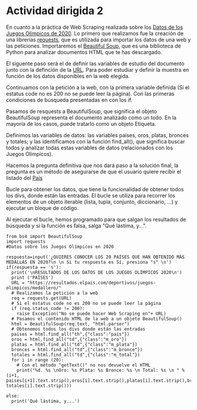# Actividad dirigida 2

En cuanto a la práctica de Web Scraping realizada sobre los [Datos de los Juegos Olímpicos de 2020](https://resultados.elpais.com/deportivos/juegos-olimpicos/medallero/). Lo primero que realizamos fue la creación de una librerías [requests](https://docs.python-requests.org/en/latest/), que es utilizada para importar los datos de una web y las peticiones. Importaremos el [Beautiful Soup](https://www.crummy.com/software/BeautifulSoup/bs4/doc/), que es una biblioteca de Python para analizar documentos HTML que te has descargado.

El siguente paso será el de definir las variables de estudio del documento junto con la definción de la [URL](https://resultados.elpais.com/deportivos/juegos-olimpicos/medallero/). Para poder estudiar y definir la muestra en función de los datos disponibles en la web elegida.

Continuamos con la petición a la web, con la primera variable definida (Si el estatus code no es 200 no se puede leer la página).
Con las primeras condiciones de búsqueda presentadas en con los if.

Pasamos de resquests a BeautifulSoup, que significa el objeto BeautifulSoup representa el documento analizado como un todo. En la mayoría de los casos, puede tratarlo como un objeto Etiqueta.

Definimos las variables de datos: las variables paises, oros, platas, bronces y totales; y las identificamos con la función find_all(), que significa buscar todos y analizar todas estas variables de datos (relacionados con los Juegos Olímpicos).

Hacemos la pregunta definitiva que nos dará paso a la solución final, la pregunta es un método de asegurarse de que el usuario quiere recibir el listado del [País](https://resultados.elpais.com/deportivos/juegos-olimpicos/medallero/)

Bucle para obtener los datos, que tiene la funcionalidad de obtener todos los divs, donde están las entradas. El bucle se utiliza para recorrer los elementos de un objeto iterable (lista, tupla, conjunto, diccionario, …) y ejecutar un bloque de código.

Al ejecutar el bucle, hemos programado para que salgan los resultados de búsqueda y si la función es falsa, salga "Qué lástima, y...".




```
from bs4 import BeautifulSoup
import requests
#Datos sobre los Juegos Olímpicos en 2020

respuesta=input('¿QUIERES CONOCER LOS 20 PAÍSES QUE HAN OBTENIDO MÁS MEDALLAS EN 2020?\n \n Si tu respuesta es Sí, presiona "s" \n')
if(respuesta == 's'):
  print('\nRESULTADOS DE LOS DATOS DE LOS JUEGOS OLÍMPICOS 2020\n')
  print ('PAÍSES')
  URL = "https://resultados.elpais.com/deportivos/juegos-olimpicos/medallero/"
  # Realizamos la petición a la web
  req = requests.get(URL)
  # Si el estatus code no es 200 no se puede leer la página
  if (req.status_code != 200):
    raise Exception("No se puede hacer Web Scraping en"+ URL)
  # Pasamos el contenido HTML de la web a un objeto BeautifulSoup()
  html = BeautifulSoup(req.text, "html.parser")
  # Obtenemos todos los divs donde están las entradas
  paises = html.find_all("th",{"class":"pais"})
  oros = html.find_all("td",{"class":"m_oro"})
  platas = html.find_all("td",{"class":"m_plata"})
  bronces = html.find_all("td",{"class":"m_bronce"})
  totales = html.find_all("td",{"class":"m_total"})
  for i in range (20):
    # Con el método "getText()" no nos devuelve el HTML
    print("%d. %s \nOro: %s Plata: %s Bronce: %s \n Total: %s \n " % (i+1, paises[i+1].text.strip(),oros[i].text.strip(),platas[i].text.strip(),bronces[i].text.strip(), totales[i].text.strip()))

else:
  print('Qué lástima, y...')




```
